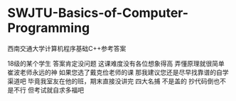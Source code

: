 # SWJTU-Basics-of-Computer-Programming
西南交通大学计算机程序基础C++参考答案

18级的某个学生 答案肯定没问题
这课难度没有各位想象得高 弄懂原理就很简单
崔波老师永远的神
如果您选了戴克俭老师的课 那我建议您还是尽早找靠谱的自学渠道吧
毕竟我室友在他的班，期末直接没讲完
四大名捕 不是盖的
抄代码倒也不是不行 但考试就自求多福吧
